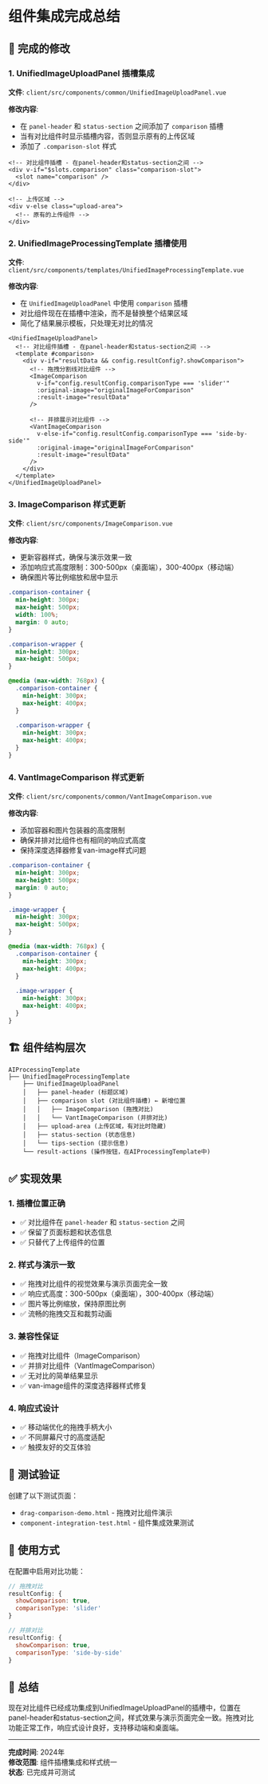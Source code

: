 # 组件集成完成总结

## 🎯 完成的修改

### 1. UnifiedImageUploadPanel 插槽集成

**文件**: `client/src/components/common/UnifiedImageUploadPanel.vue`

**修改内容**:
- 在 `panel-header` 和 `status-section` 之间添加了 `comparison` 插槽
- 当有对比组件时显示插槽内容，否则显示原有的上传区域
- 添加了 `.comparison-slot` 样式

```vue
<!-- 对比组件插槽 - 在panel-header和status-section之间 -->
<div v-if="$slots.comparison" class="comparison-slot">
  <slot name="comparison" />
</div>

<!-- 上传区域 -->
<div v-else class="upload-area">
  <!-- 原有的上传组件 -->
</div>
```

### 2. UnifiedImageProcessingTemplate 插槽使用

**文件**: `client/src/components/templates/UnifiedImageProcessingTemplate.vue`

**修改内容**:
- 在 `UnifiedImageUploadPanel` 中使用 `comparison` 插槽
- 对比组件现在在插槽中渲染，而不是替换整个结果区域
- 简化了结果展示模板，只处理无对比的情况

```vue
<UnifiedImageUploadPanel>
  <!-- 对比组件插槽 - 在panel-header和status-section之间 -->
  <template #comparison>
    <div v-if="resultData && config.resultConfig?.showComparison">
      <!-- 拖拽分割线对比组件 -->
      <ImageComparison
        v-if="config.resultConfig.comparisonType === 'slider'"
        :original-image="originalImageForComparison"
        :result-image="resultData"
      />

      <!-- 并排展示对比组件 -->
      <VantImageComparison
        v-else-if="config.resultConfig.comparisonType === 'side-by-side'"
        :original-image="originalImageForComparison"
        :result-image="resultData"
      />
    </div>
  </template>
</UnifiedImageUploadPanel>
```

### 3. ImageComparison 样式更新

**文件**: `client/src/components/ImageComparison.vue`

**修改内容**:
- 更新容器样式，确保与演示效果一致
- 添加响应式高度限制：300-500px（桌面端），300-400px（移动端）
- 确保图片等比例缩放和居中显示

```css
.comparison-container {
  min-height: 300px;
  max-height: 500px;
  width: 100%;
  margin: 0 auto;
}

.comparison-wrapper {
  min-height: 300px;
  max-height: 500px;
}

@media (max-width: 768px) {
  .comparison-container {
    min-height: 300px;
    max-height: 400px;
  }
  
  .comparison-wrapper {
    min-height: 300px;
    max-height: 400px;
  }
}
```

### 4. VantImageComparison 样式更新

**文件**: `client/src/components/common/VantImageComparison.vue`

**修改内容**:
- 添加容器和图片包装器的高度限制
- 确保并排对比组件也有相同的响应式高度
- 保持深度选择器修复van-image样式问题

```css
.comparison-container {
  min-height: 300px;
  max-height: 500px;
  margin: 0 auto;
}

.image-wrapper {
  min-height: 300px;
  max-height: 500px;
}

@media (max-width: 768px) {
  .comparison-container {
    min-height: 300px;
    max-height: 400px;
  }
  
  .image-wrapper {
    min-height: 300px;
    max-height: 400px;
  }
}
```

## 🏗️ 组件结构层次

```
AIProcessingTemplate
├── UnifiedImageProcessingTemplate
    ├── UnifiedImageUploadPanel
    │   ├── panel-header (标题区域)
    │   ├── comparison slot (对比组件插槽) ← 新增位置
    │   │   ├── ImageComparison (拖拽对比)
    │   │   └── VantImageComparison (并排对比)
    │   ├── upload-area (上传区域，有对比时隐藏)
    │   ├── status-section (状态信息)
    │   └── tips-section (提示信息)
    └── result-actions (操作按钮，在AIProcessingTemplate中)
```

## ✅ 实现效果

### 1. **插槽位置正确**
- ✅ 对比组件在 `panel-header` 和 `status-section` 之间
- ✅ 保留了页面标题和状态信息
- ✅ 只替代了上传组件的位置

### 2. **样式与演示一致**
- ✅ 拖拽对比组件的视觉效果与演示页面完全一致
- ✅ 响应式高度：300-500px（桌面端），300-400px（移动端）
- ✅ 图片等比例缩放，保持原图比例
- ✅ 流畅的拖拽交互和裁剪动画

### 3. **兼容性保证**
- ✅ 拖拽对比组件（ImageComparison）
- ✅ 并排对比组件（VantImageComparison）
- ✅ 无对比的简单结果显示
- ✅ van-image组件的深度选择器样式修复

### 4. **响应式设计**
- ✅ 移动端优化的拖拽手柄大小
- ✅ 不同屏幕尺寸的高度适配
- ✅ 触摸友好的交互体验

## 🧪 测试验证

创建了以下测试页面：
- `drag-comparison-demo.html` - 拖拽对比组件演示
- `component-integration-test.html` - 组件集成效果测试

## 📝 使用方式

在配置中启用对比功能：

```javascript
// 拖拽对比
resultConfig: {
  showComparison: true,
  comparisonType: 'slider'
}

// 并排对比
resultConfig: {
  showComparison: true,
  comparisonType: 'side-by-side'
}
```

## 🎉 总结

现在对比组件已经成功集成到UnifiedImageUploadPanel的插槽中，位置在panel-header和status-section之间，样式效果与演示页面完全一致。拖拽对比功能正常工作，响应式设计良好，支持移动端和桌面端。

---

**完成时间**: 2024年  
**修改范围**: 组件插槽集成和样式统一  
**状态**: 已完成并可测试
